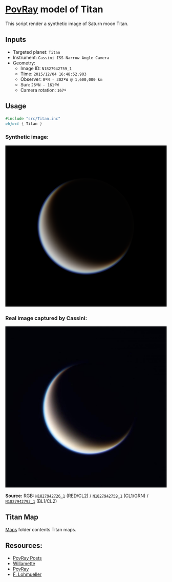 # [PovRay](http://www.povray.org/) model of Titan
This script render a synthetic image of Saturn moon Titan.

## Inputs
- Targeted planet: `Titan`
- Instrument: `Cassini ISS Narrow Angle Camera`
- Geometry:
	- Image ID: `N1827942759_1`
	- Time: `2015/12/04 16:48:52.903`
	- Observer: `0ºN - 302ºW @ 1,600,000 km`
	- Sun: `26ºN - 161ºW`
	- Camera rotation: `167º`

## Usage
```povray
#include "src/Titan.inc"
object { Titan }
```

### Synthetic image:

![Titan image](Titan.png)

### Real image captured by Cassini:
![Real image](N1827942726_1-RED-N1827942759_1-GRN-N1827942793_1-BL1.jpg)

**Source:**
RGB: [`N1827942726_1`](http://pdsimg.jpl.nasa.gov/data/cassini/cassini_orbiter/coiss_2100/extras/browse/1827259674_1828077733/N1827942726_1.IMG.jpeg) (RED/CL2)
/ [`N1827942759_1`](http://pdsimg.jpl.nasa.gov/data/cassini/cassini_orbiter/coiss_2100/extras/browse/1827259674_1828077733/N1827942759_1.IMG.jpeg) (CL1/GRN)
/ [`N1827942793_1`](http://pdsimg.jpl.nasa.gov/data/cassini/cassini_orbiter/coiss_2100/extras/browse/1827259674_1828077733/N1827942793_1.IMG.jpeg) (BL1/CL2)

## Titan Map
[Maps](./../tree/master/maps) folder contents Titan maps.

## Resources:
- [PovRay Posts](http://news.povray.org/povray.binaries.images/message/%3Cweb.4de3891cd55febddb4f109e70%40news.povray.org%3E/#%3Cweb.4de3891cd55febddb4f109e70%40news.povray.org%3E)
- [Willamette](http://www.willamette.edu/~gorr/classes/GeneralGraphics/Media/)
- [PovRay](http://www.povray.org/documentation/view/3.6.1/422/)
- [F. Lohmueller](http://www.f-lohmueller.de/pov_tut/interior/interior_30e.htm)